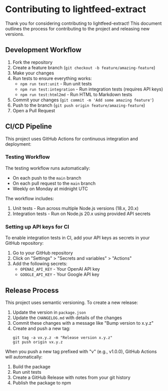 # Contributing to lightfeed-extract

Thank you for considering contributing to lightfeed-extract! This document outlines the process for contributing to the project and releasing new versions.

## Development Workflow

1. Fork the repository
2. Create a feature branch (`git checkout -b feature/amazing-feature`)
3. Make your changes
4. Run tests to ensure everything works:
   - `npm run test:unit` - Run unit tests
   - `npm run test:integration` - Run integration tests (requires API keys)
   - `npm run test:html2md` - Run HTML to Markdown tests
5. Commit your changes (`git commit -m 'Add some amazing feature'`)
6. Push to the branch (`git push origin feature/amazing-feature`)
7. Open a Pull Request

## CI/CD Pipeline

This project uses GitHub Actions for continuous integration and deployment:

### Testing Workflow

The testing workflow runs automatically:
- On each push to the `main` branch
- On each pull request to the `main` branch
- Weekly on Monday at midnight UTC

The workflow includes:
1. Unit tests - Run across multiple Node.js versions (18.x, 20.x)
2. Integration tests - Run on Node.js 20.x using provided API secrets

### Setting up API keys for CI

To enable integration tests in CI, add your API keys as secrets in your GitHub repository:

1. Go to your GitHub repository
2. Click on "Settings" > "Secrets and variables" > "Actions"
3. Add the following secrets:
   - `OPENAI_API_KEY` - Your OpenAI API key
   - `GOOGLE_API_KEY` - Your Google API key

## Release Process

This project uses semantic versioning. To create a new release:

1. Update the version in `package.json`
2. Update the `CHANGELOG.md` with details of the changes
3. Commit these changes with a message like "Bump version to x.y.z"
4. Create and push a new tag:
   ```
   git tag -a vx.y.z -m "Release version x.y.z"
   git push origin vx.y.z
   ```

When you push a new tag prefixed with "v" (e.g., v1.0.0), GitHub Actions will automatically:
1. Build the package
2. Run unit tests
3. Create a GitHub Release with notes from your git history
4. Publish the package to npm
